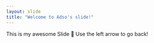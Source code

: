 ```yaml
---
layout: slide
title: "Welcome to Adso's slide!"
---
```

This is my awesome Slide :tada:
Use the left arrow to go back!
